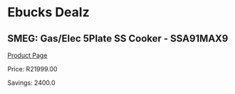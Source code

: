 
# Ebucks Dealz
## SMEG: Gas/Elec 5Plate SS Cooker - SSA91MAX9
[Product Page](https://www.ebucks.com/web/shop/productSelected.do?prodId=316730110&catId=1196429345)

Price: R21999.00

Savings: 2400.0


	